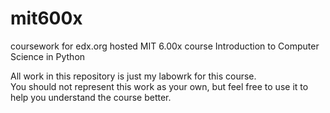 # mit600x
coursework for edx.org hosted MIT 6.00x course Introduction to Computer Science in Python

All work in this repository is just my labowrk for this course.  
You should not represent this work as your own, but feel free to use it to help you understand the course better.


